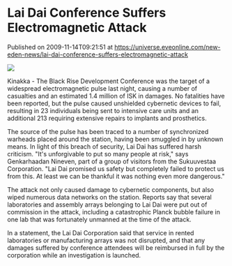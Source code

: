 # Lai Dai Conference Suffers Electromagnetic Attack
Published on 2009-11-14T09:21:51 at https://universe.eveonline.com/new-eden-news/lai-dai-conference-suffers-electromagnetic-attack

![](http://www.eve-mercury.net/images/mercurybanner.png)

  
Kinakka - The Black Rise Development Conference was the target of a widespread electromagnetic pulse last night, causing a number of casualties and an estimated 1.4 million of ISK in damages. No fatalities have been reported, but the pulse caused unshielded cybernetic devices to fail, resulting in 23 individuals being sent to intensive care units and an additional 213 requiring extensive repairs to implants and prosthetics.

The source of the pulse has been traced to a number of synchronized warheads placed around the station, having been smuggled in by unknown means. In light of this breach of security, Lai Dai has suffered harsh criticism. "It's unforgivable to put so many people at risk," says Genkarhaadan Nineven, part of a group of visitors from the Sukuuvestaa Corporation. "Lai Dai promised us safety but completely failed to protect us from this. At least we can be thankful it was nothing even more dangerous."

The attack not only caused damage to cybernetic components, but also wiped numerous data networks on the station. Reports say that several laboratories and assembly arrays belonging to Lai Dai were put out of commission in the attack, including a catastrophic Planck bubble failure in one lab that was fortunately unmanned at the time of the attack.

In a statement, the Lai Dai Corporation said that service in rented laboratories or manufacturing arrays was not disrupted, and that any damages suffered by conference attendees will be reimbursed in full by the corporation while an investigation is launched.
